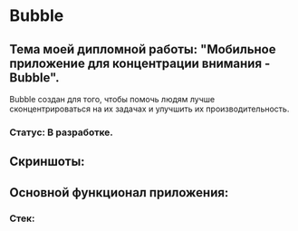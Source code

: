 # Bubble

## Тема моей дипломной работы: "Мобильное приложение для концентрации внимания - Bubble".

Bubble создан для того, чтобы помочь людям лучше сконцентрироваться на их задачах и улучшить их производительность.

### Статус: В разработке.

## Скриншоты:

## Основной функционал приложения:

### Стек:
